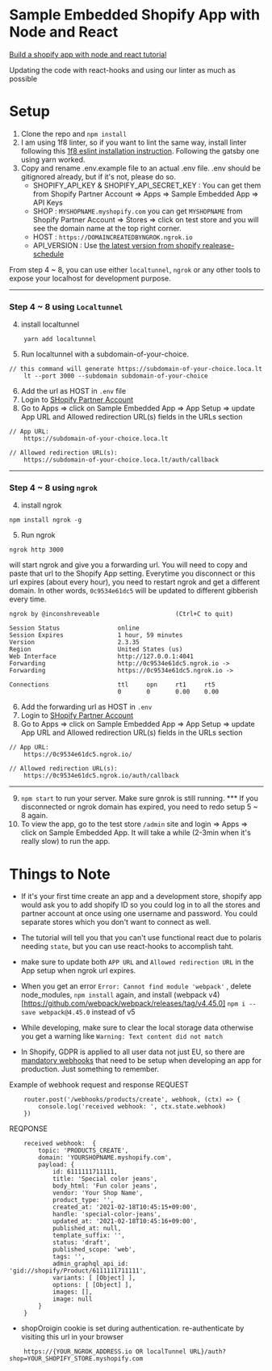 # Sample Embedded Shopify App with Node and React
[Build a shopify app with node and react tutorial](https://shopify.dev/tutorials/build-a-shopify-app-with-node-and-react)

Updating the code with react-hooks and using our linter as much as possible

# Setup
1. Clone the repo and `npm install`
2. I am using 1f8 linter, so if you want to lint the same way, install linter following this [1f8 eslint installation instruction](https://github.com/1f8/eslint-react-js). Following the gatsby one using yarn worked.
3. Copy and rename .env.example file to an actual .env file. .env should be gitignored already, but if it's not, please do so.
    - SHOPIFY_API_KEY & SHOPIFY_API_SECRET_KEY : You can get them from Shopify Partner Account => Apps => Sample Embedded App => API Keys
    - SHOP : `MYSHOPNAME.myshopify.com` you can get `MYSHOPNAME` from Shopify Partner Account => Stores => click on test store and you will see the domain name at the top right corner.
    - HOST : `https://DOMAINCREATEDBYNGROK.ngrok.io`
    - API_VERSION : Use [the latest version from shopify realease-schedule](https://shopify.dev/concepts/about-apis/versioning#release-schedule) 

From step 4 ~ 8, you can use either `localtunnel`, `ngrok` or any other tools to expose your localhost for development purpose.

-----

### Step 4 ~ 8 using `Localtunnel`
4. install localtunnel
```
    yarn add localtunnel
```
5. Run localtunnel with a subdomain-of-your-choice.
```
// this command will generate https://subdomain-of-your-choice.loca.lt
    lt --port 3000 --subdomain subdomain-of-your-choice
```
6. Add the url as HOST in `.env` file
7. Login to [SHopify Partner Account](https://www.shopify.com/partners)
8. Go to Apps => click on Sample Embedded App => App Setup => update App URL and Allowed redirection URL(s) fields in the URLs section
```
// App URL:
    https://subdomain-of-your-choice.loca.lt

// Allowed redirection URL(s):
    https://subdomain-of-your-choice.loca.lt/auth/callback
```

-----

### Step 4 ~ 8 using `ngrok`

4. install ngrok
```
npm install ngrok -g
```
5. Run ngrok
```
ngrok http 3000
```
will start ngrok and give you a forwarding url. You will need to copy and paste that url to the Shopify App setting. Everytime you disconnect or this url expires (about every hour), you need to restart ngrok and get a different domain. In other words, `0c9534e61dc5` will be updated to different gibberish every time.
```
ngrok by @inconshreveable                     (Ctrl+C to quit)

Session Status                online
Session Expires               1 hour, 59 minutes
Version                       2.3.35
Region                        United States (us)
Web Interface                 http://127.0.0.1:4041
Forwarding                    http://0c9534e61dc5.ngrok.io ->
Forwarding                    https://0c9534e61dc5.ngrok.io ->

Connections                   ttl     opn     rt1     rt5
                              0       0       0.00    0.00
```
6. Add the forwarding url as HOST in `.env`
7. Login to [SHopify Partner Account](https://www.shopify.com/partners)
8. Go to Apps => click on Sample Embedded App => App Setup => update App URL and Allowed redirection URL(s) fields in the URLs section
```
// App URL:
    https://0c9534e61dc5.ngrok.io/

// Allowed redirection URL(s):
    https://0c9534e61dc5.ngrok.io/auth/callback
```

----

9. `npm start` to run your server. Make sure gnrok is still running. *** If you disconnected or ngrok domain has expired, you need to redo setup 5 ~ 8 again.
10. To view the app, go to the test store `/admin` site and login => Apps => click on Sample Embedded App. It will take a while (2-3min when it's really slow) to run the app.
# Things to Note
- If it's your first time create an app and a development store, shopify app would ask you to add shopify ID so you could log in to all the stores and partner account at once using one username and password. You could separate stores which you don't want to connect as well.
- The tutorial will tell you that you can't use functional react due to polaris needing `state`, but you can use react-hooks to accomplish taht.
- make sure to update both `APP URL` and  `Allowed redirection URL` in the App setup when ngrok url expires.
- When you get an error `Error: Cannot find module 'webpack'` , delete node_modules, `npm install` again, and install (webpack v4)[https://github.com/webpack/webpack/releases/tag/v4.45.0] `npm i --save webpack@4.45.0` instead of v5
- While developing, make sure to clear the local storage data otherwise you get a warning like `Warning: Text content did not match`

- In Shopify, GDPR is applied to all user data not just EU, so there are [mandatory webhooks](https://shopify.dev/tutorials/add-gdpr-webhooks-to-your-app#mandatory-webhooks) that need to be setup when developing an app for production. Just something to remember.

Example of webhook request and response
REQUEST
```
    router.post('/webhooks/products/create', webhook, (ctx) => {
        console.log('received webhook: ', ctx.state.webhook)
    })
```

REQPONSE
```
    received webhook:  {
        topic: 'PRODUCTS_CREATE',
        domain: 'YOURSHOPNAME.myshopify.com',
        payload: {
            id: 6111111711111,
            title: 'Special color jeans',
            body_html: 'Fun color jeans',
            vendor: 'Your Shop Name',
            product_type: '',
            created_at: '2021-02-18T10:45:15+09:00',
            handle: 'special-color-jeans',
            updated_at: '2021-02-18T10:45:16+09:00',
            published_at: null,
            template_suffix: '',
            status: 'draft',
            published_scope: 'web',
            tags: '',
            admin_graphql_api_id: 'gid://shopify/Product/6111111711111',
            variants: [ [Object] ],
            options: [ [Object] ],
            images: [],
            image: null
        }
    }
```
- shopOroigin cookie is set during authentication. re-authenticate by visiting this url in your browser
```
    https://{YOUR_NGROK_ADDRESS.io OR localTunnel URL}/auth?shop=YOUR_SHOPIFY_STORE.myshopify.com
```
